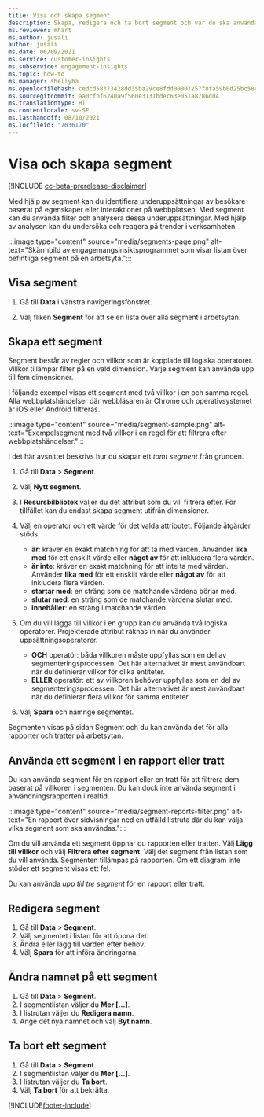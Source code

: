 ```yaml
---
title: Visa och skapa segment
description: Skapa, redigera och ta bort segment och var du ska använda dem.
ms.reviewer: mhart
ms.author: jusali
author: jusali
ms.date: 06/09/2021
ms.service: customer-insights
ms.subservice: engagement-insights
ms.topic: how-to
ms.manager: shellyha
ms.openlocfilehash: cedcd58373428dd35ba29ce8fdd00007257f8fa59b0d25bc584b4e832df13604
ms.sourcegitcommit: aa0cfbf6240a9f560e3131bdec63e051a8786dd4
ms.translationtype: HT
ms.contentlocale: sv-SE
ms.lasthandoff: 08/10/2021
ms.locfileid: "7036170"
---
```

# <a name="view-and-create-segments"></a>Visa och skapa segment

[!INCLUDE [cc-beta-prerelease-disclaimer](includes/cc-beta-prerelease-disclaimer.md)]

Med hjälp av segment kan du identifiera underuppsättningar av besökare baserat på egenskaper eller interaktioner på webbplatsen. Med segment kan du använda filter och analysera dessa underuppsättningar. Med hjälp av analysen kan du undersöka och reagera på trender i verksamheten. 

:::image type="content" source="media/segments-page.png" alt-text="Skärmbild av engagemangsinsiktsprogrammet som visar listan över befintliga segment på en arbetsyta.":::

## <a name="view-segments"></a>Visa segment

1. Gå till **Data** i vänstra navigeringsfönstret. 

1. Välj fliken **Segment** för att se en lista över alla segment i arbetsytan. 

## <a name="create-a-segment"></a>Skapa ett segment

Segment består av regler och villkor som är kopplade till logiska operatorer. Villkor tillämpar filter på en vald dimension. Varje segment kan använda upp till fem dimensioner.

I följande exempel visas ett segment med två villkor i en och samma regel. Alla webbplatshändelser där webbläsaren är Chrome och operativsystemet är iOS eller Android filtreras.

:::image type="content" source="media/segment-sample.png" alt-text="Exempelsegment med två villkor i en regel för att filtrera efter webbplatshändelser.":::

I det här avsnittet beskrivs hur du skapar ett *tomt segment* från grunden.

1. Gå till **Data** > **Segment**.

1. Välj **Nytt segment**.

1. I **Resursbilbliotek** väljer du det attribut som du vill filtrera efter. För tillfället kan du endast skapa segment utifrån dimensioner.

1. Välj en operator och ett värde för det valda attributet. Följande åtgärder stöds.
   - **är**: kräver en exakt matchning för att ta med värden. Använder **lika med** för ett enskilt värde eller **något av** för att inkludera flera värden.
   - **är inte**: kräver en exakt matchning för att inte ta med värden. Använder **lika med** för ett enskilt värde eller **något av** för att inkludera flera värden.
   - **startar med**: en sträng som de matchande värdena börjar med.
   - **slutar med**: en sträng som de matchande värdena slutar med.
   - **innehåller**: en sträng i matchande värden.

1. Om du vill lägga till villkor i en grupp kan du använda två logiska operatorer. Projekterade attribut räknas in när du använder uppsättningsoperatorer.
   - **OCH** operatör: båda villkoren måste uppfyllas som en del av segmenteringsprocessen. Det här alternativet är mest användbart när du definierar villkor för olika entiteter.
   - **ELLER** operatör: ett av villkoren behöver uppfyllas som en del av segmenteringsprocessen. Det här alternativet är mest användbart när du definierar flera villkor för samma entiteter.

1. Välj **Spara** och namnge segmentet. 

Segmenten visas på sidan Segment och du kan använda det för alla rapporter och tratter på arbetsytan.

## <a name="use-a-segment-in-a-report-or-funnel"></a>Använda ett segment i en rapport eller tratt

Du kan använda segment för en rapport eller en tratt för att filtrera dem baserat på villkoren i segmenten. Du kan dock inte använda segment i användningsrapporten i realtid.

:::image type="content" source="media/segment-reports-filter.png" alt-text="En rapport över sidvisningar ned en utfälld listruta där du kan välja vilka segment som ska användas.":::

Om du vill använda ett segment öppnar du rapporten eller tratten. Välj **Lägg till villkor** och välj **Filtrera efter segment**. Välj det segment från listan som du vill använda. Segmenten tillämpas på rapporten. Om ett diagram inte stöder ett segment visas ett fel.
 
Du kan använda *upp till tre segment* för en rapport eller tratt.

## <a name="edit-a-segment"></a>Redigera segment

1. Gå till **Data** > **Segment**.
1. Välj segmentet i listan för att öppna det. 
1. Ändra eller lägg till värden efter behov.
1. Välj **Spara** för att införa ändringarna.

## <a name="change-the-name-of-a-segment"></a>Ändra namnet på ett segment

1. Gå till **Data** > **Segment**.
1. I segmentlistan väljer du **Mer [...]**. 
1. I listrutan väljer du **Redigera namn**.
1. Ange det nya namnet och välj **Byt namn**.

## <a name="delete-a-segment"></a>Ta bort ett segment

1. Gå till **Data** > **Segment**.
1. I segmentlistan väljer du **Mer [...]**. 
1. I listrutan väljer du **Ta bort**.
1. Välj **Ta bort** för att bekräfta.

[!INCLUDE[footer-include](../includes/footer-banner.md)]
